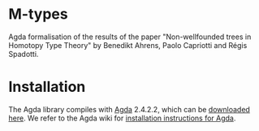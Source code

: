 # M-types

Agda formalisation of the results of the paper "Non-wellfounded trees in
Homotopy Type Theory" by Benedikt Ahrens, Paolo Capriotti and Régis Spadotti.

# Installation

The Agda library compiles with [Agda](http://wiki.portal.chalmers.se/agda) 2.4.2.2,
which can be [downloaded here](https://github.com/agda/agda/archive/2.4.2.2.tar.gz).
We refer to the Agda wiki for [installation instructions for Agda](https://github.com/agda/agda/blob/2.4.2.2/README.md).
